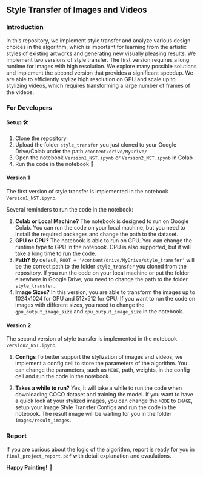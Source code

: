 ## Style Transfer of Images and Videos

### Introduction
In this repository, we implement style transfer and analyze various design choices in the algorithm, which is important for learning from the artistic styles of existing artworks and generating new visually pleasing results. We implement two versions of style transfer. The first version requires a long runtime for images with high resolution. We explore many possible solutions and implement the second version that provides a significant speedup. We are able to efficiently stylize high resolution on GPU and scale up to stylizing videos, which requires transforming a large number of frames of the videos.

### For Developers
#### Setup 🛠
1. Clone the repository
2. Upload the folder `style_transfer` you just cloned to your Google Drive/Colab under the path `/content/drive/MyDrive/`
3. Open the notebook `Version1_NST.ipynb` or `Version2_NST.ipynb` in Colab
4. Run the code in the notebook 🚀

#### Version 1
The first version of style transfer is implemented in the notebook `Version1_NST.ipynb`. 

Several reminders to run the code in the notebook:
1. **Colab or Local Machine?** The notebook is designed to run on Google Colab. You can run the code on your local machine, but you need to install the required packages and change the path to the dataset.
2. **GPU or CPU?** The notebook is able to run on GPU. You can change the runtime type to GPU in the notebook. CPU is also supported, but it will take a long time to run the code.
3. **Path?** By default, `ROOT = '/content/drive/MyDrive/style_transfer'` will be the correct path to the folder `style_transfer` you cloned from the repository. If you run the code on your local machine or put the folder elsewhere in Google Drive, you need to change the path to the folder `style_transfer`.
4. **Image Sizes?** In this version, you are able to transform the images up to 1024x1024 for GPU and 512x512 for CPU. If you want to run the code on images with different sizes, you need to change the `gpu_output_image_size` and `cpu_output_image_size` in the notebook.

#### Version 2
The second version of style transfer is implemented in the notebook `Version2_NST.ipynb`.

1. **Configs** To better support the stylization of images and videos, we implement a config cell to store the parameters of the algorithm. You can change the parameters, such as `MODE`, path, weights, in the config cell and run the code in the notebook.

2. **Takes a while to run?** Yes, it will take a while to run the code when downloading COCO dataset and training the model. If you want to have a quick look at your stylized images, you can change the `MODE` to `IMAGE`, setup your Image Style Transfer Configs and run the code in the notebook. The result image will be waiting for you in the folder `images/result_images`. 

### Report
If you are curious about the logic of the algorithm, report is ready for you in `final_project_report.pdf` with detail explanation and evaulations.

**Happy Painting!** 🎨
